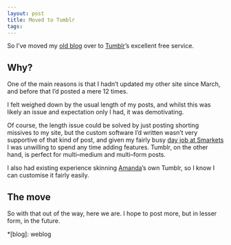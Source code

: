 ```yaml
---
layout: post
title: Moved to Tumblr
tags: 
---
```

So I’ve moved my [old blog](http://intranation.com) over to
[Tumblr](http://tumblr.com)’s excellent free service.

## Why?

One of the main reasons is that I hadn’t updated my other site since March,
and before that I’d posted a mere 12 times.

I felt weighed down by the usual length of my posts, and whilst this was
likely an issue and expectation only I had, it was demotivating.

Of course, the length issue could be solved by just posting shorting missives
to my site, but the custom software I’d written wasn’t very supportive of that
kind of post, and given my fairly busy [day job at
Smarkets](http://smarkets.com/) I was unwilling to spend any time adding
features. Tumblr, on the other hand, is perfect for multi–medium and
multi–form posts.

I also had existing experience skinning [Amanda](http://yahnyinlondon.com/)’s
own Tumblr, so I know I can customise it fairly easily.

## The move

So with that out of the way, here we are. I hope to post more, but in lesser
form, in the future.

  *[blog]: weblog

